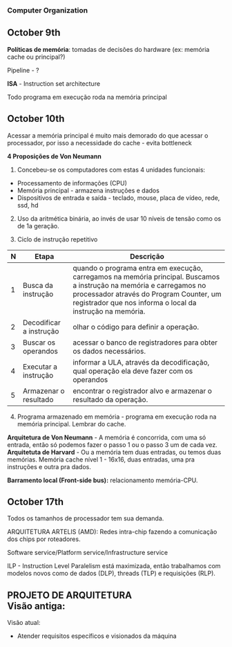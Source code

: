 ### Computer Organization

## October 9th

**Políticas de memória**: tomadas de decisões do hardware (ex: memória cache ou principal?)

Pipeline - ?

**ISA** - Instruction set architecture

Todo programa em execução roda na memória principal

## October 10th

Acessar a memória principal é muito mais demorado do que acessar o processador, por isso a necessidade do cache - evita bottleneck

**4 Proposições de Von Neumann**<br>
1. Concebeu-se os computadores com estas 4 unidades funcionais:
- Processamento de informações (CPU)
- Memória principal - armazena instruções e dados
- Dispositivos de entrada e saída - teclado, mouse, placa de vídeo, rede, ssd, hd

2. Uso da aritmética binária, ao invés de usar 10 níveis de tensão como os de 1a geração.

3. Ciclo de instrução repetitivo
   
|N|Etapa|Descrição|
|--|--|--|
|1|Busca da instrução|quando o programa entra em execução, carregamos na memória principal. Buscamos a instrução na memória e carregamos no processador através do Program Counter, um registrador que nos informa o local da instrução na memória.|
|2|Decodificar a instrução|olhar o código para definir a operação.|
|3|Buscar os operandos|acessar o banco de registradores para obter os dados necessários.|
|4| Executar a instrução|informar a ULA, através da decodificação, qual operação ela deve fazer com os operandos|
|5|Armazenar o resultado|encontrar o registrador alvo e armazenar o resultado da operação.|

4. Programa armazenado em memória - programa em execução roda na memória principal. Lembrar do cache. 

**Arquitetura de Von Neumann** - A memória é concorrida, com uma só entrada, então só podemos fazer o passo 1 ou o passo 3 um de cada vez.<br>
**Arquitetuta de Harvard** - Ou a memória tem duas entradas, ou temos duas memórias. Memória cache nível 1 - 16x16, duas entradas, uma pra instruções e outra pra dados.

**Barramento local (Front-side bus):** relacionamento memória-CPU.

## October 17th

Todos os tamanhos de processador tem sua demanda.

ARQUITETURA ARTELIS (AMD): Redes intra-chip fazendo a comunicação dos chips por roteadores.

Software service/Platform service/Infrastructure service

ILP - Instruction Level Paralelism está maximizada, então trabalhamos com modelos novos como de dados (DLP), threads (TLP) e requisições (RLP).

**PROJETO DE ARQUITETURA**<br>
Visão antiga:
- 
Visão atual:
- Atender requisitos específicos e visionados da máquina